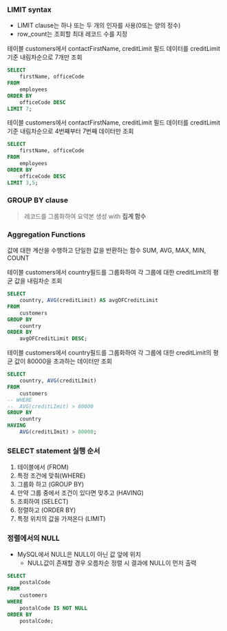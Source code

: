 ### LIMIT syntax
* LIMIT clause는 하나 또는 두 개의 인자를 사용(0또는 양의 정수)
* row_count는 조회할 최대 레코드 수를 지정

테이블 customers에서 contactFirstName, creditLimit 필드 데이터를 creditLimit 기준 내림차순으로 7개만 조회
```SQL
SELECT
	firstName, officeCode
FROM
	employees
ORDER BY
	officeCode DESC
LIMIT 7;
```
테이블 customers에서 contactFirstName, creditLimit 필드 데이터를 creditLimit 기준 내림차순으로 4번쨰부터 7번째 데이터만 조회
```SQL
SELECT
	firstName, officeCode
FROM
	employees
ORDER BY
	officeCode DESC
LIMIT 3,5;
```

### GROUP BY clause
> 레코드를 그룹화하여 요약본 생성 with **집계 함수**

### Aggregation Functions
값에 대한 계산을 수행하고 단일한 값을 반환하는 함수
SUM, AVG, MAX, MIN, COUNT

테이블 customers에서 country필드를 그룹화하여 각 그룹에 대한 creditLimit의 평균 값을 내림차순 조회
```SQL
SELECT
	country, AVG(creditLimit) AS avgOFCreditLimit
FROM
	customers
GROUP BY
	country
ORDER BY
	avgOFCreditLimit DESC;
```

테이블 customers에서 country필드를 그룹화하여 각 그룹에 대한 creditLimit의 평균 값이 80000을 초과하는 데이터만 조회
```SQL
SELECT
	country, AVG(creditLImit)
FROM
	customers
-- WHERE
-- 	AVG(creditLImit) > 80000
GROUP BY
	country
HAVING
	AVG(creditLImit) > 80000;
```
### SELECT statement 실행 순서
1. 테이블에서 (FROM)
2. 특정 조건에 맞춰(WHERE)
3. 그룹화 하고 (GROUP BY)
4. 만약 그룹 중에서 조건이 있다면 맞추고 (HAVING)
5. 조회하여 (SELECT)
6. 정렬하고 (ORDER BY)
7. 특정 위치의 값을 가져온다 (LIMIT)

### 정렬에서의 NULL
* MySQL에서 NULL은 NULL이 아닌 값 앞에 위치
  * NULL값이 존재할 경우 오름차순 정렬 시 결과에 NULL이 먼저 출력

```SQL
SELECT
	postalCode
FROM
	customers
WHERE
	postalCode IS NOT NULL
ORDER BY
	postalCode;
```